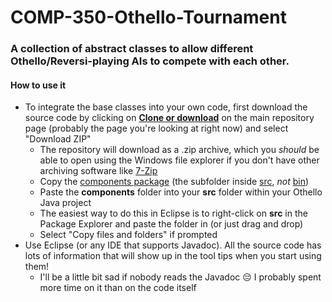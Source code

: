 # COMP-350-Othello-Tournament
### A collection of abstract classes to allow different Othello/Reversi-playing AIs to compete with each other.

#### How to use it
* To integrate the base classes into your own code, first download the source code by clicking on [**Clone or download**](https://github.com/Steiffj/COMP-350-Othello-Tournament) on the main repository page (probably the page you're looking at right now) and select "Download ZIP"
  * The repository will download as a .zip archive, which you *should* be able to open using the Windows file explorer if you don't have other archiving software like [7-Zip](https://www.7-zip.org/)
  * Copy the [components package](https://github.com/Steiffj/COMP-350-Othello-Tournament/tree/master/Othello-Tournament/src/components) (the subfolder inside [src](https://github.com/Steiffj/COMP-350-Othello-Tournament/tree/master/Othello-Tournament/src), *not* [bin](https://github.com/Steiffj/COMP-350-Othello-Tournament/tree/master/Othello-Tournament/bin/components))
   * Paste the **components** folder into your **src** folder within your Othello Java project
    * The easiest way to do this in Eclipse is to right-click on **src** in the Package Explorer and paste the folder in (or just drag and drop)
    * Select "Copy files and folders" if prompted
* Use Eclipse (or any IDE that supports Javadoc). All the source code has lots of information that will show up in the tool tips when you start using them!
  * I'll be a little bit sad if nobody reads the Javadoc :pensive: I probably spent more time on it than on the code itself
